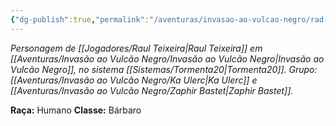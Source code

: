 ```yaml
---
{"dg-publish":true,"permalink":"/aventuras/invasao-ao-vulcao-negro/rad-wulf/"}
---
```


*Personagem de [[Jogadores/Raul Teixeira\|Raul Teixeira]] em [[Aventuras/Invasão ao Vulcão Negro/Invasão ao Vulcão Negro\|Invasão ao Vulcão Negro]], no sistema [[Sistemas/Tormenta20\|Tormenta20]].*
*Grupo: [[Aventuras/Invasão ao Vulcão Negro/Ka Ulerc\|Ka Ulerc]] e [[Aventuras/Invasão ao Vulcão Negro/Zaphir Bastet\|Zaphir Bastet]].*

**Raça:** Humano
**Classe:** Bárbaro